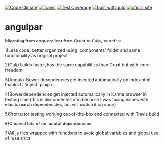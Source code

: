 [![Code Climate](https://codeclimate.com/github/sloppylopez/angulpar/badges/gpa.svg)](https://codeclimate.com/github/sloppylopez/angulpar)
[![Travis](https://travis-ci.org/sloppylopez/angulpar.svg)](https://travis-ci.org/sloppylopez/angulpar)
[![Test Coverage](https://codeclimate.com/github/sloppylopez/angulpar/badges/coverage.svg)](https://codeclimate.com/github/sloppylopez/angulpar/coverage)
[![built with gulp](https://raw.github.com/cyparu/artwork/master/builtwith.png)](http://gulpjs.com)
[![oficial site](https://img.shields.io/badge/sloppy-lopez-pink.svg)](http://sloppylopez.com)


# angulpar
Migrating from angularclient from Grunt to Gulp, benefits:

  1)Less code, better organized using 'components' folder and same functionality as original project
  
  2)Gulp builds faster, has the same capabilities than Grunt but with more freedom
  
  3)Angular Bower dependencies get injected automatically on index.html thanks to 'inject' plugin
  
  4)Bower dependencies get injected automatically in Karma browser in testing time (this is disconnected atm
  because I was facing issues with elasticsearch dependencies, but will switch it on soon)
  
  5)Protractor testing working out-of-the-box and connected with Travis build
  
  6)Cleaned lots of not useful dependencies
  
  7)All js files wrapped with functions to avoid global variables and global use of 'use strict'
  

